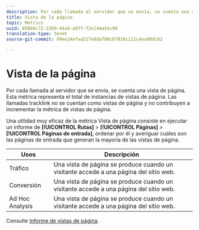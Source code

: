 ```yaml
---
description: Por cada llamada al servidor que se envía, se cuenta una vista de página. Esta métrica representa el total de instancias de vistas de página. Las llamadas tracklink no se cuentan como vistas de página y no contribuyen a incrementar la métrica de vistas de página.
title: Vista de la página
topic: Metrics
uuid: 85004c72-2369-44a9-a97f-f2e144a54c90
translation-type: tm+mt
source-git-commit: 99ee24efaa517e8da700c67818c111c4aa90dc02

---
```



# Vista de la página

Por cada llamada al servidor que se envía, se cuenta una vista de página. Esta métrica representa el total de instancias de vistas de página. Las llamadas tracklink no se cuentan como vistas de página y no contribuyen a incrementar la métrica de vistas de página.

Una utilidad muy eficaz de la métrica Vista de página consiste en ejecutar un informe de **[!UICONTROL Rutas]** > **[!UICONTROL Páginas]** > **[!UICONTROL Páginas de entrada]**, ordenar por él y averiguar cuáles son las páginas de entrada que generan la mayoría de las vistas de página.

| Usos | Descripción |
|---|---|
| Tráfico | Una vista de página se produce cuando un visitante accede a una página del sitio web. |
| Conversión | Una vista de página se produce cuando un visitante accede a una página del sitio web. |
| Ad Hoc Analysis | Una vista de página se produce cuando un visitante accede a una página del sitio web. |

Consulte [Informe de vistas de página](/help/components/c-variables/dimensionslist/reports-page-views.md).
